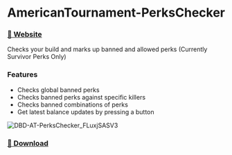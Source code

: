# AmericanTournament-PerksChecker 
### [🔗 Website](https://americantournamentperkschecker.wordpress.com/)
Checks your build and marks up banned and allowed perks (Currently Survivor Perks Only)

### Features
+ Checks global banned perks
+ Checks banned perks against specific killers
+ Checks banned combinations of perks 
+ Get latest balance updates by pressing a button

![DBD-AT-PerksChecker_FLuxjSASV3](https://user-images.githubusercontent.com/59248568/227142316-7185ed7f-a720-40e4-be9a-1febdef88222.png)

### [🔽 Download](https://github.com/Souly1u/AmericanTournament-PerksChecker/releases/download/v1.2.2/DBD-PerksChecker.rar)
